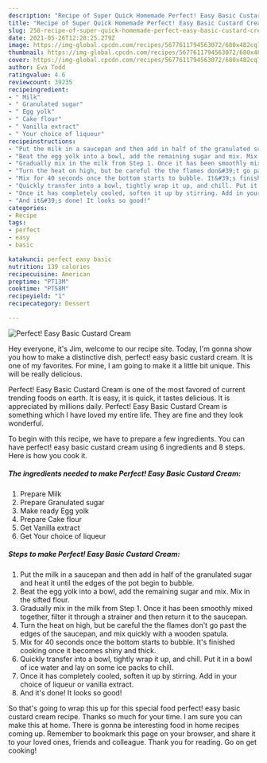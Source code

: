 ```yaml
---
description: "Recipe of Super Quick Homemade Perfect! Easy Basic Custard Cream"
title: "Recipe of Super Quick Homemade Perfect! Easy Basic Custard Cream"
slug: 250-recipe-of-super-quick-homemade-perfect-easy-basic-custard-cream
date: 2021-05-26T12:28:25.279Z
image: https://img-global.cpcdn.com/recipes/5677611794563072/680x482cq70/perfect-easy-basic-custard-cream-recipe-main-photo.jpg
thumbnail: https://img-global.cpcdn.com/recipes/5677611794563072/680x482cq70/perfect-easy-basic-custard-cream-recipe-main-photo.jpg
cover: https://img-global.cpcdn.com/recipes/5677611794563072/680x482cq70/perfect-easy-basic-custard-cream-recipe-main-photo.jpg
author: Eva Todd
ratingvalue: 4.6
reviewcount: 39235
recipeingredient:
- " Milk"
- " Granulated sugar"
- " Egg yolk"
- " Cake flour"
- " Vanilla extract"
- " Your choice of liqueur"
recipeinstructions:
- "Put the milk in a saucepan and then add in half of the granulated sugar and heat it until the edges of the pot begin to bubble."
- "Beat the egg yolk into a bowl, add the remaining sugar and mix. Mix in the sifted flour."
- "Gradually mix in the milk from Step 1. Once it has been smoothly mixed together, filter it through a strainer and then return it to the saucepan."
- "Turn the heat on high, but be careful the the flames don&#39;t go past the edges of the saucepan, and mix quickly with a wooden spatula."
- "Mix for 40 seconds once the bottom starts to bubble. It&#39;s finished cooking once it becomes shiny and thick."
- "Quickly transfer into a bowl, tightly wrap it up, and chill. Put it in a bowl of ice water and lay on some ice packs to chill."
- "Once it has completely cooled, soften it up by stirring. Add in your choice of liqueur or vanilla extract."
- "And it&#39;s done! It looks so good!"
categories:
- Recipe
tags:
- perfect
- easy
- basic

katakunci: perfect easy basic 
nutrition: 139 calories
recipecuisine: American
preptime: "PT13M"
cooktime: "PT58M"
recipeyield: "1"
recipecategory: Dessert

---
```



![Perfect! Easy Basic Custard Cream](https://img-global.cpcdn.com/recipes/5677611794563072/680x482cq70/perfect-easy-basic-custard-cream-recipe-main-photo.jpg)

Hey everyone, it's Jim, welcome to our recipe site. Today, I'm gonna show you how to make a distinctive dish, perfect! easy basic custard cream. It is one of my favorites. For mine, I am going to make it a little bit unique. This will be really delicious.

Perfect! Easy Basic Custard Cream is one of the most favored of current trending foods on earth. It is easy, it is quick, it tastes delicious. It is appreciated by millions daily. Perfect! Easy Basic Custard Cream is something which I have loved my entire life. They are fine and they look wonderful.




To begin with this recipe, we have to prepare a few ingredients. You can have perfect! easy basic custard cream using 6 ingredients and 8 steps. Here is how you cook it.

<!--inarticleads1-->

##### The ingredients needed to make Perfect! Easy Basic Custard Cream:

1. Prepare  Milk
1. Prepare  Granulated sugar
1. Make ready  Egg yolk
1. Prepare  Cake flour
1. Get  Vanilla extract
1. Get  Your choice of liqueur




<!--inarticleads2-->

##### Steps to make Perfect! Easy Basic Custard Cream:

1. Put the milk in a saucepan and then add in half of the granulated sugar and heat it until the edges of the pot begin to bubble.
1. Beat the egg yolk into a bowl, add the remaining sugar and mix. Mix in the sifted flour.
1. Gradually mix in the milk from Step 1. Once it has been smoothly mixed together, filter it through a strainer and then return it to the saucepan.
1. Turn the heat on high, but be careful the the flames don&#39;t go past the edges of the saucepan, and mix quickly with a wooden spatula.
1. Mix for 40 seconds once the bottom starts to bubble. It&#39;s finished cooking once it becomes shiny and thick.
1. Quickly transfer into a bowl, tightly wrap it up, and chill. Put it in a bowl of ice water and lay on some ice packs to chill.
1. Once it has completely cooled, soften it up by stirring. Add in your choice of liqueur or vanilla extract.
1. And it&#39;s done! It looks so good!




So that's going to wrap this up for this special food perfect! easy basic custard cream recipe. Thanks so much for your time. I am sure you can make this at home. There is gonna be interesting food in home recipes coming up. Remember to bookmark this page on your browser, and share it to your loved ones, friends and colleague. Thank you for reading. Go on get cooking!

